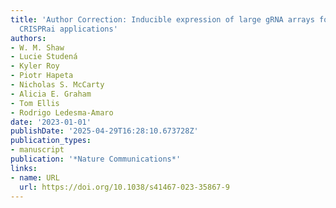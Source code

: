 ```yaml
---
title: 'Author Correction: Inducible expression of large gRNA arrays for multiplexed
  CRISPRai applications'
authors:
- W. M. Shaw
- Lucie Studená
- Kyler Roy
- Piotr Hapeta
- Nicholas S. McCarty
- Alicia E. Graham
- Tom Ellis
- Rodrigo Ledesma‐Amaro
date: '2023-01-01'
publishDate: '2025-04-29T16:28:10.673728Z'
publication_types:
- manuscript
publication: '*Nature Communications*'
links:
- name: URL
  url: https://doi.org/10.1038/s41467-023-35867-9
---
```

